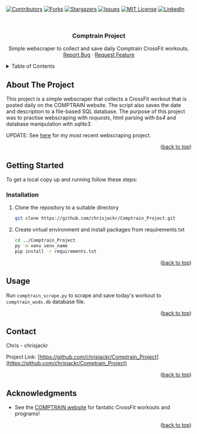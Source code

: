 <div id="top"></div>
<!--
*** Thanks for checking out the Best-README-Template. If you have a suggestion
*** that would make this better, please fork the repo and create a pull request
*** or simply open an issue with the tag "enhancement".
*** Don't forget to give the project a star!
*** Thanks again! Now go create something AMAZING! :D
-->



<!-- PROJECT SHIELDS -->
<!--
*** I'm using markdown "reference style" links for readability.
*** Reference links are enclosed in brackets [ ] instead of parentheses ( ).
*** See the bottom of this document for the declaration of the reference variables
*** for contributors-url, forks-url, etc. This is an optional, concise syntax you may use.
*** https://www.markdownguide.org/basic-syntax/#reference-style-links
-->
[![Contributors][contributors-shield]][contributors-url]
[![Forks][forks-shield]][forks-url]
[![Stargazers][stars-shield]][stars-url]
[![Issues][issues-shield]][issues-url]
[![MIT License][license-shield]][license-url]
[![LinkedIn][linkedin-shield]][linkedin-url]



<!-- PROJECT LOGO -->
<br />
<!--
<div align="center">
  <a href="https://github.com/chrisjackr/Comptrain_Project">
    <img src="images/logo.png" alt="Logo" width="80" height="80">
  </a>
-->

<h3 align="center">Comptrain Project</h3>

  <p align="center">
    Simple webscraper to collect and save daily Comptrain CrossFit workouts.
    <!--
    <br />
    <a href="https://github.com/chrisjackr/Comptrain_Project"><strong>Explore the docs »</strong></a>
    <br />
-->
    <br />
    <!--
    <a href="https://github.com/chrisjackr/Comptrain_Project">View Demo</a>
    ·
    -->
    <a href="https://github.com/chrisjackr/Comptrain_Project/issues">Report Bug</a>
    ·
    <a href="https://github.com/chrisjackr/Comptrain_Project/issues">Request Feature</a>
  </p>
</div>



<!-- TABLE OF CONTENTS -->
<details>
  <summary>Table of Contents</summary>
  <ol>
    <li>
      <a href="#about-the-project">About The Project</a>
    </li>
    <li>
      <a href="#getting-started">Getting Started</a>
      <ul>
        <!--<li><a href="#prerequisites">Prerequisites</a></li>-->
        <li><a href="#installation">Installation</a></li>
      </ul>
    </li>
    <li><a href="#usage">Usage</a></li>
    <!--<li><a href="#roadmap">Roadmap</a></li>-->
    <!--<li><a href="#contributing">Contributing</a></li>-->
    <!--<li><a href="#license">License</a></li>-->
    <li><a href="#contact">Contact</a></li>
    <li><a href="#acknowledgments">Acknowledgments</a></li>
  </ol>
</details>



<!-- ABOUT THE PROJECT -->
## About The Project

<!--[![Product Name Screen Shot][product-screenshot]](https://example.com)-->

This project is a simple webscraper that collects a CrossFit workout that is posted daily on the COMPTRAIN website. The script also saves the date and description to a file-based SQL database. The purpose of this project was to practise webscraping with _requests_, html parsing with _bs4_ and database manipulation with _sqlite3_. 

UPDATE:   See <a href="https://github.com/chrisjackr/SugarWOD_Project">here</a> for my most recent webscraping project.

<p align="right">(<a href="#top">back to top</a>)</p>





<!-- GETTING STARTED -->
## Getting Started

To get a local copy up and running follow these steps:

<!--
### Prerequisites

This is an example of how to list things you need to use the software and how to install them.
* npm
  ```sh
  npm install npm@latest -g
  ```
-->

### Installation

1. Clone the repository to a suitable directory
   ```sh
   git clone https://github.com/chrisjackr/Comptrain_Project.git
   ```
2. Create virtual environment and install packages from requirements.txt
   ```sh
   cd ../Comptrain_Project
   py -m venv venv_name
   pip install -r requirements.txt
   ```

<p align="right">(<a href="#top">back to top</a>)</p>



<!-- USAGE EXAMPLES -->
## Usage

Run <code>comptrain_scrape.py</code> to scrape and save today's workout to <code>comptrain_wods.db</code> database file.

<p align="right">(<a href="#top">back to top</a>)</p>



<!-- ROADMAP 
## Roadmap

- [] Feature 1
- [] Feature 2
- [] Feature 3
    - [] Nested Feature

See the [open issues](https://github.com/chrisjackr/Comptrain_Project/issues) for a full list of proposed features (and known issues).

<p align="right">(<a href="#top">back to top</a>)</p>
-->


<!-- CONTRIBUTING 
## Contributing

Contributions are what make the open source community such an amazing place to learn, inspire, and create. Any contributions you make are **greatly appreciated**.

If you have a suggestion that would make this better, please fork the repo and create a pull request. You can also simply open an issue with the tag "enhancement".
Don't forget to give the project a star! Thanks again!

1. Fork the Project
2. Create your Feature Branch (`git checkout -b feature/AmazingFeature`)
3. Commit your Changes (`git commit -m 'Add some AmazingFeature'`)
4. Push to the Branch (`git push origin feature/AmazingFeature`)
5. Open a Pull Request

<p align="right">(<a href="#top">back to top</a>)</p>
-->


<!-- LICENSE 
## License

Distributed under the MIT License. See `LICENSE.txt` for more information.

<p align="right">(<a href="#top">back to top</a>)</p>
-->


<!-- CONTACT -->
## Contact

Chris - chrisjackr

Project Link: [https://github.com/chrisjackr/Comptrain_Project](https://github.com/chrisjackr/Comptrain_Project)

<p align="right">(<a href="#top">back to top</a>)</p>



<!-- ACKNOWLEDGMENTS -->
## Acknowledgments

* []() See the <a href="https://comptrain.co/">COMPTRAIN website</a> for fantatic CrossFit workouts and programs!


<p align="right">(<a href="#top">back to top</a>)</p>



<!-- MARKDOWN LINKS & IMAGES -->
<!-- https://www.markdownguide.org/basic-syntax/#reference-style-links -->
[contributors-shield]: https://img.shields.io/github/contributors/chrisjackr/Comptrain_Project.svg?style=for-the-badge
[contributors-url]: https://github.com/chrisjackr/Comptrain_Project/graphs/contributors
[forks-shield]: https://img.shields.io/github/forks/chrisjackr/Comptrain_Project.svg?style=for-the-badge
[forks-url]: https://github.com/chrisjackr/Comptrain_Project/network/members
[stars-shield]: https://img.shields.io/github/stars/chrisjackr/Comptrain_Project.svg?style=for-the-badge
[stars-url]: https://github.com/chrisjackr/Comptrain_Project/stargazers
[issues-shield]: https://img.shields.io/github/issues/chrisjackr/Comptrain_Project.svg?style=for-the-badge
[issues-url]: https://github.com/chrisjackr/Comptrain_Project/issues
[license-shield]: https://img.shields.io/github/license/chrisjackr/Comptrain_Project.svg?style=for-the-badge
[license-url]: https://github.com/chrisjackr/Comptrain_Project/blob/master/LICENSE.txt
[linkedin-shield]: https://img.shields.io/badge/-LinkedIn-black.svg?style=for-the-badge&logo=linkedin&colorB=555
[linkedin-url]: https://linkedin.com/in/linkedin_username
[product-screenshot]: images/screenshot.png
